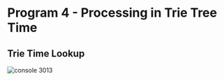 # Program 4 - Processing in Trie Tree Time
## Trie Time Lookup

![console 3013](https://user-images.githubusercontent.com/70247507/116621930-7f459b00-a909-11eb-9119-28250d060143.PNG)
